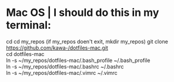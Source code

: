 # Mac OS | I should do this in my terminal:

cd
cd my_repos
(if my_repos doen't exit, mkdir my_repos)
git clone https://github.com/kawa-/dotfiles-mac.git  
cd dotfiles-mac  
ln -s ~/my_repos/dotfiles-mac/.bash_profile ~/.bash_profile  
ln -s ~/my_repos/dotfiles-mac/.bashrc ~/.bashrc  
ln -s ~/my_repos/dotfiles-mac/.vimrc ~/.vimrc  
